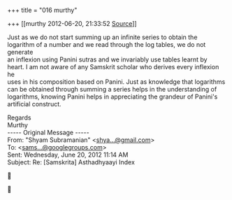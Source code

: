 +++
title = "016 murthy"

+++
[[murthy	2012-06-20, 21:33:52 [Source](https://groups.google.com/g/samskrita/c/eYAWkUFUEWE)]]



Just as we do not start summing up an infinite series to obtain the  
logarithm of a number and we read through the log tables, we do not generate  
an inflexion using Panini sutras and we invariably use tables learnt by  
heart. I am not aware of any Samskrit scholar who derives every inflexion he  
uses in his composition based on Panini. Just as knowledge that logarithms  
can be obtained through summing a series helps in the understanding of  
logarithms, knowing Panini helps in appreciating the grandeur of Panini's  
artificial construct.  

Regards  
Murthy  
----- Original Message -----  
From: "Shyam Subramanian" \<[shya...@gmail.com]()\>  
To: \<[sams...@googlegroups.com]()\>  
Sent: Wednesday, June 20, 2012 11:14 AM  
Subject: Re: \[Samskrita\] Asthadhyaayi Index  
  
  





